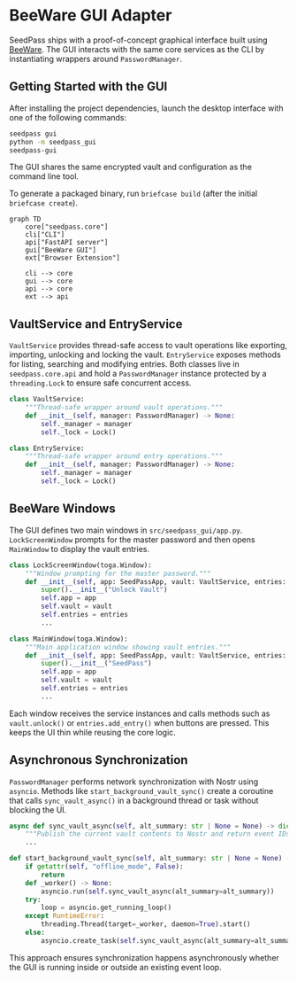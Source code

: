 # BeeWare GUI Adapter

SeedPass ships with a proof-of-concept graphical interface built using [BeeWare](https://beeware.org). The GUI interacts with the same core services as the CLI by instantiating wrappers around `PasswordManager`.

## Getting Started with the GUI

After installing the project dependencies, launch the desktop interface with one
of the following commands:

```bash
seedpass gui
python -m seedpass_gui
seedpass-gui
```

The GUI shares the same encrypted vault and configuration as the command line tool.

To generate a packaged binary, run `briefcase build` (after the initial `briefcase create`).

```mermaid
graph TD
    core["seedpass.core"]
    cli["CLI"]
    api["FastAPI server"]
    gui["BeeWare GUI"]
    ext["Browser Extension"]

    cli --> core
    gui --> core
    api --> core
    ext --> api
```

## VaultService and EntryService

`VaultService` provides thread-safe access to vault operations like exporting, importing, unlocking and locking the vault. `EntryService` exposes methods for listing, searching and modifying entries. Both classes live in `seedpass.core.api` and hold a `PasswordManager` instance protected by a `threading.Lock` to ensure safe concurrent access.

```python
class VaultService:
    """Thread-safe wrapper around vault operations."""
    def __init__(self, manager: PasswordManager) -> None:
        self._manager = manager
        self._lock = Lock()
```

```python
class EntryService:
    """Thread-safe wrapper around entry operations."""
    def __init__(self, manager: PasswordManager) -> None:
        self._manager = manager
        self._lock = Lock()
```

## BeeWare Windows

The GUI defines two main windows in `src/seedpass_gui/app.py`. `LockScreenWindow` prompts for the master password and then opens `MainWindow` to display the vault entries.

```python
class LockScreenWindow(toga.Window):
    """Window prompting for the master password."""
    def __init__(self, app: SeedPassApp, vault: VaultService, entries: EntryService) -> None:
        super().__init__("Unlock Vault")
        self.app = app
        self.vault = vault
        self.entries = entries
        ...
```

```python
class MainWindow(toga.Window):
    """Main application window showing vault entries."""
    def __init__(self, app: SeedPassApp, vault: VaultService, entries: EntryService) -> None:
        super().__init__("SeedPass")
        self.app = app
        self.vault = vault
        self.entries = entries
        ...
```

Each window receives the service instances and calls methods such as `vault.unlock()` or `entries.add_entry()` when buttons are pressed. This keeps the UI thin while reusing the core logic.

## Asynchronous Synchronization

`PasswordManager` performs network synchronization with Nostr using `asyncio`. Methods like `start_background_vault_sync()` create a coroutine that calls `sync_vault_async()` in a background thread or task without blocking the UI.

```python
async def sync_vault_async(self, alt_summary: str | None = None) -> dict[str, list[str] | str] | None:
    """Publish the current vault contents to Nostr and return event IDs."""
    ...
```

```python
def start_background_vault_sync(self, alt_summary: str | None = None) -> None:
    if getattr(self, "offline_mode", False):
        return
    def _worker() -> None:
        asyncio.run(self.sync_vault_async(alt_summary=alt_summary))
    try:
        loop = asyncio.get_running_loop()
    except RuntimeError:
        threading.Thread(target=_worker, daemon=True).start()
    else:
        asyncio.create_task(self.sync_vault_async(alt_summary=alt_summary))
```

This approach ensures synchronization happens asynchronously whether the GUI is running inside or outside an existing event loop.
